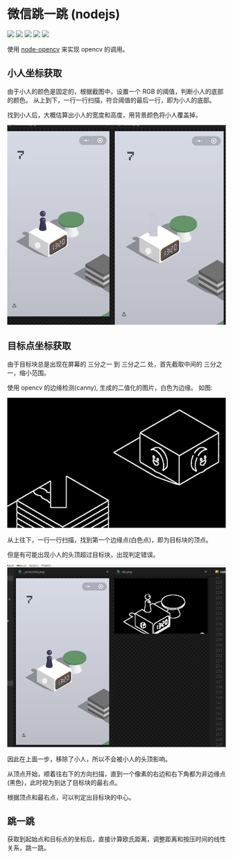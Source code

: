 # 微信跳一跳 (nodejs)

![](https://img.shields.io/badge/Node-8-brightgreen.svg)
![](https://img.shields.io/badge/opecv-2.4-brightgreen.svg)
![](https://img.shields.io/badge/nodeopecv-6.0-brightgreen.svg)
![](https://img.shields.io/badge/platform-android-brightgreen.svg)
![](https://img.shields.io/badge/adb-required-brightgreen.svg)

使用 [node-opencv](https://github.com/peterbraden/node-opencv) 来实现 opencv 的调用。

## 小人坐标获取

由于小人的颜色是固定的，根据截图中，设置一个 RGB 的阈值，判断小人的底部的颜色。
从上到下，一行一行扫描，符合阈值的最后一行，即为小人的底部。

找到小人后，大概估算出小人的宽度和高度，用背景颜色将小人覆盖掉。

![](./temp/remove.png)

## 目标点坐标获取

由于目标块总是出现在屏幕的 三分之一 到 三分之二 处，首先截取中间的 三分之一，缩小范围。

使用 opencv 的边缘检测(canny), 生成的二值化的图片，白色为边缘。
如图:

![](./temp/des.png)

从上往下，一行一行扫描，找到第一个边缘点(白色点)，即为目标块的顶点。

但是有可能出现小人的头顶超过目标块，出现判定错误。

![](./temp/head.png)

因此在上面一步，移除了小人，所以不会被小人的头顶影响。

从顶点开始，顺着往右下的方向扫描，直到一个像素的右边和右下角都为非边缘点(黑色)，此时视为到达了目标块的最右点。

根据顶点和最右点，可以判定出目标块的中心。

## 跳一跳

获取到起始点和目标点的坐标后，直接计算欧氏距离，调整距离和按压时间的线性关系，跳一跳。